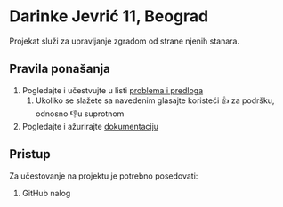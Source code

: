 # Darinke Jevrić 11, Beograd

Projekat služi za upravljanje zgradom od strane njenih stanara.

## Pravila ponašanja

1. Pogledajte i učestvujte u listi [problema i predloga](https://github.com/Darinke-Jevric-11-Beograd/zgrada/issues)
    1. Ukoliko se slažete sa navedenim glasajte koristeći 👍 za podršku, odnosno 👎u suprotnom
1. Pogledajte i ažurirajte [dokumentaciju](https://github.com/Darinke-Jevric-11-Beograd/zgrada/wiki)

## Pristup

Za učestovanje na projektu je potrebno posedovati:

1. GitHub nalog

